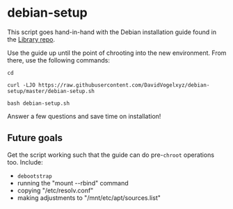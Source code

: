 # debian-setup

This script goes hand-in-hand with the Debian installation guide found in the [Library repo](https://github.com/davidvogelxyz/library).

Use the guide up until the point of chrooting into the new environment. From there, use the following commands:

```
cd

curl -LJO https://raw.githubusercontent.com/DavidVogelxyz/debian-setup/master/debian-setup.sh

bash debian-setup.sh
```

Answer a few questions and save time on installation!

## Future goals

Get the script working such that the guide can do pre-`chroot` operations too. Include:

- `debootstrap`
- running the "mount --rbind" command
- copying "/etc/resolv.conf"
- making adjustments to "/mnt/etc/apt/sources.list"
